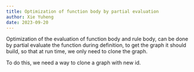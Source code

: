 ```yaml
---
title: Optimization of function body by partial evaluation
author: Xie Yuheng
date: 2023-09-20
---
```


Optimization of the evaluation of function body and rule body,
can be done by partial evaluate the function during definition,
to get the graph it should build,
so that at run time, we only need to clone the graph.

To do this, we need a way to clone a graph with new id.
